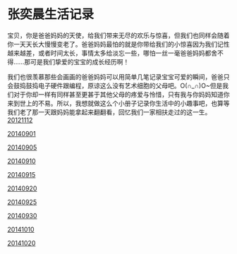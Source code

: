 # 张奕晨生活记录

宝贝，你是爸爸妈妈的天使，给我们带来无尽的欢乐与惊喜，但我们也同样会随着你一天天长大慢慢变老了。爸爸妈妈最怕的就是你带给我们的小惊喜因为我们记性越来越差，或者时间太长，事情太多给淡忘一些，哪怕一丝一毫爸爸妈妈都舍不得……那可是我们挚爱的宝宝的成长经历啊！

我们也很羡慕那些会画画的爸爸妈妈可以用简单几笔记录宝宝可爱的瞬间，爸爸只会鼓捣鼓捣电子硬件跟编程，原谅这么没有艺术细胞的父母吧。O(∩_∩)O~但是我们对于你却一样有同样甚至更甚于其他父母的疼爱与怜惜，只有我与你妈妈知道你来到世上的不易。所以，我想就做这么个小册子记录你生活中的小趣事吧，也算等我们老了那一天跟妈妈能拿起来翻翻看，回忆我们一家相扶走过的这一生。
[20121112](20121112.md)

[20140901](20140901.md)

[20140905](20140905.md)

[20140910](20140910.md)

[20140915](20140915.md)

[20140920](20140920.md)

[20140925](20140925.md)

[20140930](20140930.md)

[20141010](20141010.md)

[20141020](20141020.md)
